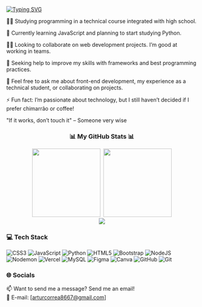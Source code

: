 [![Typing SVG](https://readme-typing-svg.demolab.com?font=Fira+Code&weight=900&size=25&duration=2000&pause=2000&color=FF652F&background=09131B00&width=501&lines=Hi+%F0%9F%91%8B+My+name+is+Artur+Correa;Im+currently+a+SENAC+student+%F0%9F%99%87%E2%80%8D%E2%99%82%EF%B8%8F;Hope+you+like+my+projects+%F0%9F%99%83)](https://git.io/typing-svg)

👨‍💻 Studying programming in a technical course integrated with high school.

🧠 Currently learning JavaScript and planning to start studying Python.

👯‍♀️ Looking to collaborate on web development projects. I’m good at working in teams.

🤔 Seeking help to improve my skills with frameworks and best programming practices.

💬 Feel free to ask me about front-end development, my experience as a technical student, or collaborating on projects.

⚡️ Fun fact: I’m passionate about technology, but I still haven’t decided if I prefer chimarrão or coffee!

"If it works, don’t touch it" – Someone very wise


<h3 align="center">
  📊 My GitHub Stats 📊
</h3>
<div align="center">
  <img height="180em" src="https://github-readme-stats.vercel.app/api?username=arturcorrea1&show_icons=true&rank_icon=github&theme=codeSTACKr"> 
  <img height="180em" src="https://github-readme-stats.vercel.app/api/top-langs/?username=arturcorrea1&layout=compact&langs_count=7&theme=codeSTACKr"/>
</div>

<div align="center">
      <img heihgt="180em" src= "https://nirzak-streak-stats.vercel.app/?user=arturcorrea1&theme=codeSTACKr&hide_border=false">
</div>

### 💻 Tech Stack
![CSS3](https://img.shields.io/badge/css3-%231572B6.svg?style=for-the-badge&logo=css3&logoColor=white) ![JavaScript](https://img.shields.io/badge/javascript-%23323330.svg?style=for-the-badge&logo=javascript&logoColor=%23F7DF1E) ![Python](https://img.shields.io/badge/python-3670A0?style=for-the-badge&logo=python&logoColor=ffdd54) ![HTML5](https://img.shields.io/badge/html5-%23E34F26.svg?style=for-the-badge&logo=html5&logoColor=white) ![Bootstrap](https://img.shields.io/badge/bootstrap-%238511FA.svg?style=for-the-badge&logo=bootstrap&logoColor=white) ![NodeJS](https://img.shields.io/badge/node.js-6DA55F?style=for-the-badge&logo=node.js&logoColor=white) ![Nodemon](https://img.shields.io/badge/NODEMON-%23323330.svg?style=for-the-badge&logo=nodemon&logoColor=%BBDEAD) ![Vercel](https://img.shields.io/badge/vercel-%23000000.svg?style=for-the-badge&logo=vercel&logoColor=white) ![MySQL](https://img.shields.io/badge/mysql-4479A1.svg?style=for-the-badge&logo=mysql&logoColor=white) ![Figma](https://img.shields.io/badge/figma-%23F24E1E.svg?style=for-the-badge&logo=figma&logoColor=white) ![Canva](https://img.shields.io/badge/Canva-%2300C4CC.svg?style=for-the-badge&logo=Canva&logoColor=white) ![GitHub](https://img.shields.io/badge/github-%23121011.svg?style=for-the-badge&logo=github&logoColor=white) ![Git](https://img.shields.io/badge/git-%23F05033.svg?style=for-the-badge&logo=git&logoColor=white)


### 🌐 Socials
📫 Want to send me a message? Send me an email!  
📧 E-mail: [arturcorrea8667@gmail.com]  


<!-- Proudly created with GPRM ( https://gprm.itsvg.in ) -->



